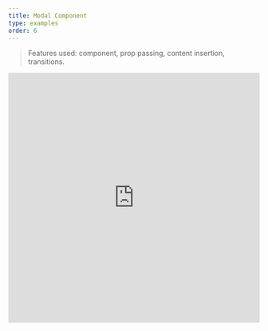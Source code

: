 ```yaml
---
title: Modal Component
type: examples
order: 6
---
```


> Features used: component, prop passing, content insertion, transitions.

<iframe width="100%" height="500" src="https://jsfiddle.net/yyx990803/msx42stu/embedded/result,html,js,css" allowfullscreen="allowfullscreen" frameborder="0"></iframe>
